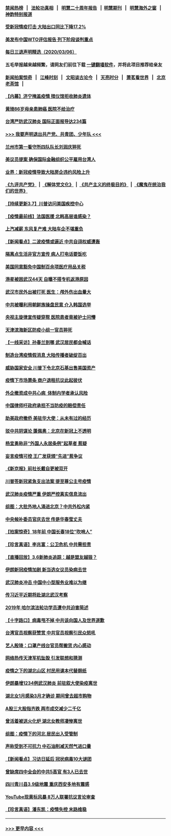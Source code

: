 #### [禁闻热榜](热点新闻.md?=0)  &nbsp;&nbsp;|&nbsp;&nbsp; [法轮功真相](https://github.com/gfw-breaker/truth/blob/master/README.md?=0) &nbsp;&nbsp;|&nbsp;&nbsp; [明慧二十周年报告](https://github.com/gfw-breaker/mh-reports/blob/master/README.md?=0) &nbsp;&nbsp;|&nbsp;&nbsp;[明慧期刊](https://github.com/gfw-breaker/mh-qikan) &nbsp;&nbsp;|&nbsp;&nbsp; [明慧海外之窗](https://github.com/gfw-breaker/mh-news/blob/master/README.md?=0) &nbsp;&nbsp;|&nbsp;&nbsp; [神韵特别报道](https://github.com/gfw-breaker/mh-news/blob/master/shenyun.md?=0)
#### [受新冠情疫打击 大陆出口同比下降17.2%](../pages/nsc413/n11921736.md?t=03071631) 
#### [美发布中国WTO评估报告 列下阶段谈判重点](../pages/nsc413/n11921572.md?t=03071631) 
#### [每日三退声明精选（2020/03/06）](../pages/nsc413/n11921953.md?t=03071631) 
#### 五毛举报越来越频繁，请网友们前往下载 [一键翻墙软件](https://github.com/gfw-breaker/ssr-accounts)，并将此项目推荐给亲友
#### [新闻拍案惊奇](https://github.com/gfw-breaker/banned-news/blob/master/pages/link4.md) &nbsp;&nbsp;|&nbsp;&nbsp; [江峰时刻](https://github.com/gfw-breaker/banned-news/blob/master/pages/link4.md) &nbsp;&nbsp;|&nbsp;&nbsp; [文昭谈古论今](https://github.com/gfw-breaker/banned-news/blob/master/pages/link4.md) &nbsp;&nbsp;|&nbsp;&nbsp; [天亮时分](https://github.com/gfw-breaker/banned-news/blob/master/pages/link4.md) &nbsp;&nbsp;|&nbsp;&nbsp; [萧茗看世界](https://github.com/gfw-breaker/banned-news/blob/master/pages/link4.md) &nbsp;&nbsp;|&nbsp;&nbsp; [北京老茶馆](https://github.com/gfw-breaker/banned-news/blob/master/pages/link4.md) &nbsp;&nbsp;|&nbsp;&nbsp; 
#### [【内幕】济宁掩盖疫情 殡仪馆拒收肺炎遗体](../pages/nsc413/n11917871.md?t=03071631) 
#### [黄琦86岁母亲患肺癌 医院不给治疗](../pages/nsc413/n11921840.md?t=03071631) 
#### [台湾严防武汉肺炎 国际正面报导达234篇](../pages/nsc413/n11921737.md?t=03071631) 
#### [>>> 我要声明退出共产党、共青团、少年队 <<<](https://github.com/begood0513/goodnews/blob/master/quit/letter.md) 
#### [兰州市第一看守所四队队长刘润庆猝死](../pages/nsc413/n11920358.md?t=03071631) 
#### [美议员提案 确保国际金融组织公平雇用台湾人](../pages/nsc413/n11921691.md?t=03071631) 
#### [业界：新冠疫情导致大陆房企违约风险上升](../pages/nsc413/n11921549.md?t=03071631) 
#### [《九评共产党》](https://github.com/begood0513/9ping.md/blob/master/README.md) &nbsp;|&nbsp; [《解体党文化》](../../../../jtdwh.md/blob/master/README.md)  &nbsp;|&nbsp; [《共产主义的终极目的》](../../../../gczydzjmd.md/blob/master/README.md) &nbsp;|&nbsp; [《魔鬼在统治我们的世界》](../../../../mgztzwmdsj.md/blob/master/README.md) 
#### [【持续更新3.7】川普访问美国疾控中心](../pages/nsc413/n11921647.md?t=03071631) 
#### [【疫情最前线】法国医援 北韩高层谁感染？](../pages/nsc413/n11920850.md?t=03071631) 
#### [上汽减薪 东风复产难 大陆车企不堪重负](../pages/nsc413/n11921202.md?t=03071631) 
#### [【新闻看点】二波疫情或逼近 中共自诩权威遭轰](../pages/nsc413/n11920942.md?t=03071631) 
#### [隔离点生活非官方宣传 病人打电话要饭吃](../pages/nsc413/n11921264.md?t=03071631) 
#### [美国同意豁免中国制百余项医疗用品关税](../pages/nsc413/n11921400.md?t=03071631) 
#### [港星被困武汉44天 自曝不搭专机返港原因](../pages/nsc413/n11920926.md?t=03071631) 
#### [武汉市民外出被打死 医生：颅外伤出血量大](../pages/nsc413/n11921303.md?t=03071631) 
#### [中共被曝利用朝鲜族操盘民意 介入韩国选举](../pages/nsc413/n11921006.md?t=03071631) 
#### [央视主旋律宣传疑穿帮 医院患者竟被护士问懵](../pages/nsc413/n11921219.md?t=03071631) 
#### [天津滨海新区防疫小组一官员猝死](../pages/nsc413/n11921205.md?t=03071631) 
#### [【一线采访】孙春兰到哪 武汉居民都会喊话](../pages/nsc413/n11920952.md?t=03071631) 
#### [制造台湾疫情假消息 大陆传播者破绽百出](../pages/nsc413/n11921050.md?t=03071631) 
#### [威胁国家安全 川普下令北京石基出售美国资产](../pages/nsc413/n11921036.md?t=03071631) 
#### [疫情下市场萧条 商户退租抗议此起彼伏](../pages/nsc413/n11921021.md?t=03071631) 
#### [外企撤资成中共心病  体制内学者承认风险](../pages/nsc413/n11920805.md?t=03071631) 
#### [中国律师吁政府承担不当防疫的赔偿责任](../pages/nsc413/n11920309.md?t=03071631) 
#### [助美政府撤侨 美驻华大使：从未有过的经历](../pages/nsc413/n11920832.md?t=03071631) 
#### [驳中共阴谋论 蓬佩奥：北京在新冠上不透明](../pages/nsc413/n11920846.md?t=03071631) 
#### [杨宜勇称非“外国人永居条例”起草者 惹疑](../pages/nsc413/n11920792.md?t=03071631) 
#### [妄言疫情可控 王广发获颁“先进”惹争议](../pages/nsc413/n11920693.md?t=03071631) 
#### [《新京报》前社长戴自更被双开](../pages/nsc413/n11920689.md?t=03071631) 
#### [川普签新冠紧急支出法案 提至尊公主号疫情](../pages/nsc413/n11920654.md?t=03071631) 
#### [武汉肺炎疫情严重 伊朗严控真实信息流出](../pages/nsc413/n11920458.md?t=03071631) 
#### [组图：大批外地人涌进北京？中共外松内紧](../pages/nsc413/n11918025.md?t=03071631) 
#### [中央候补委员官庆去世 传是华春莹丈夫](../pages/nsc413/n11920481.md?t=03071631) 
#### [【拍案惊奇】18年前 中国长春18位“吹哨人”](../pages/nsc413/n11918988.md?t=03071631) 
#### [【珍言真语】李兆富：公卫危机 中共需担责](../pages/nsc413/n11920422.md?t=03071631) 
#### [【直播回放】3.6新肺炎追踪：越是盟友越狠？](../pages/nsc413/n11920274.md?t=03071631) 
#### [伊朗新冠疫情加剧 新当选女议员染病去世](../pages/nsc413/n11920353.md?t=03071631) 
#### [武汉肺炎冲击 中国中小型服务业难以为继](../pages/nsc413/n11920169.md?t=03071631) 
#### [传习近平近期将赴湖北武汉考察](../pages/nsc413/n11918779.md?t=03071631) 
#### [2019年 哈尔滨法轮功学员遭中共迫害简述](../pages/nsc413/n11919729.md?t=03071631) 
#### [【十字路口】病毒甩不掉 中共该向国人及世界道歉](../pages/nsc413/n11918954.md?t=03071631) 
#### [台湾官员视察获赞赏 中共官员视察引民众怒吼](../pages/nsc413/n11919207.md?t=03071631) 
#### [艺人殷琦：口罩产线台官员帮搬货 内心感动](../pages/nsc413/n11919949.md?t=03071631) 
#### [网络热传天津军机坠毁 引发联想和猜测](../pages/nsc413/n11919716.md?t=03071631) 
#### [疫情之下的湖北山区 村民用课本代替厕纸](../pages/nsc413/n11919952.md?t=03071631) 
#### [伊朗暴增1234例武汉肺炎 前驻叙大使染疫离世](../pages/nsc413/n11919807.md?t=03071631) 
#### [湖北女1月感染3月才确诊 期间曾去超市购物](../pages/nsc413/n11919512.md?t=03071631) 
#### [A股三大股指齐跌 两市成交减少二千亿](../pages/nsc413/n11919639.md?t=03071631) 
#### [曾活着被送火化炉 湖北女教师凄惨离世](../pages/nsc413/n11917920.md?t=03071631) 
#### [组图：疫情下的河北 居民出入受管制](../pages/nsc413/n11918105.md?t=03071631) 
#### [声称受到不可抗力 中石油削减天然气进口量](../pages/nsc413/n11919016.md?t=03071631) 
#### [【新闻看点】习访日延后 冠状病毒10大谜团](../pages/nsc413/n11918067.md?t=03071631) 
#### [曾缺席四中全会的中共5高官 有3人已去世](../pages/nsc413/n11919515.md?t=03071631) 
#### [四川青川县3.9级地震 重庆西安多地有震感](../pages/nsc413/n11919145.md?t=03071631) 
#### [YouTube现黄标风暴 8万人联署抗议言论审查](../pages/nsc413/n11918880.md?t=03071631) 
#### [【珍言真语】潘东凯：疫情失控 末路维稳](../pages/nsc413/n11919158.md?t=03071631) 

----
#### [ >>> 更早内容 <<< ](../indexes/nsc413-earlier.md)
